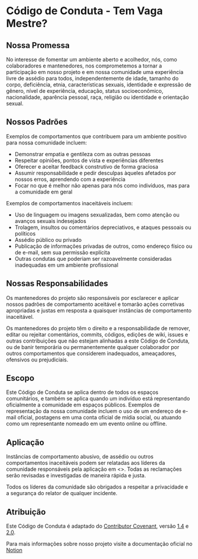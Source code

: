 # Código de Conduta - Tem Vaga Mestre?

## Nossa Promessa

No interesse de fomentar um ambiente aberto e acolhedor, nós, como colaboradores e mantenedores, nos comprometemos a tornar a participação em nosso projeto e em nossa comunidade uma experiência livre de assédio para todos, independentemente de idade, tamanho do corpo, deficiência, etnia, características sexuais, identidade e expressão de gênero, nível de experiência, educação, status socioeconômico, nacionalidade, aparência pessoal, raça, religião ou identidade e orientação sexual.

## Nossos Padrões

Exemplos de comportamentos que contribuem para um ambiente positivo para nossa comunidade incluem:

* Demonstrar empatia e gentileza com as outras pessoas
* Respeitar opiniões, pontos de vista e experiências diferentes
* Oferecer e aceitar feedback construtivo de forma graciosa
* Assumir responsabilidade e pedir desculpas àqueles afetados por nossos erros, aprendendo com a experiência
* Focar no que é melhor não apenas para nós como indivíduos, mas para a comunidade em geral

Exemplos de comportamentos inaceitáveis incluem:

* Uso de linguagem ou imagens sexualizadas, bem como atenção ou avanços sexuais indesejados
* Trolagem, insultos ou comentários depreciativos, e ataques pessoais ou políticos
* Assédio público ou privado
* Publicação de informações privadas de outros, como endereço físico ou de e-mail, sem sua permissão explícita
* Outras condutas que poderiam ser razoavelmente consideradas inadequadas em um ambiente profissional

## Nossas Responsabilidades

Os mantenedores do projeto são responsáveis por esclarecer e aplicar nossos padrões de comportamento aceitável e tomarão ações corretivas apropriadas e justas em resposta a quaisquer instâncias de comportamento inaceitável.

Os mantenedores do projeto têm o direito e a responsabilidade de remover, editar ou rejeitar comentários, commits, códigos, edições de wiki, issues e outras contribuições que não estejam alinhadas a este Código de Conduta, ou de banir temporária ou permanentemente qualquer colaborador por outros comportamentos que considerem inadequados, ameaçadores, ofensivos ou prejudiciais.

## Escopo

Este Código de Conduta se aplica dentro de todos os espaços comunitários, e também se aplica quando um indivíduo está representando oficialmente a comunidade em espaços públicos. Exemplos de representação da nossa comunidade incluem o uso de um endereço de e-mail oficial, postagens em uma conta oficial de mídia social, ou atuando como um representante nomeado em um evento online ou offline.

## Aplicação

Instâncias de comportamento abusivo, de assédio ou outros comportamentos inaceitáveis podem ser relatadas aos líderes da comunidade responsáveis pela aplicação em <>. Todas as reclamações serão revisadas e investigadas de maneira rápida e justa.

Todos os líderes da comunidade são obrigados a respeitar a privacidade e a segurança do relator de qualquer incidente.

## Atribuição

Este Código de Conduta é adaptado do [Contributor Covenant](https://contributor-covenant.org/), versão [1.4](https://www.contributor-covenant.org/version/1/4/code-of-conduct/code_of_conduct.md) e [2.0](https://www.contributor-covenant.org/version/2/0/code_of_conduct/code_of_conduct.md).

Para mais informações sobre nosso projeto visite a documentação oficial no [Notion](https://mestranyx.notion.site/Documenta-o-do-Produto-5e8309abc61b4247a5c1a1a42d83be8d?pvs=4)